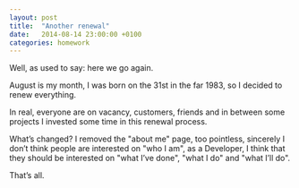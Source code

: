 ```yaml
---
layout: post
title:  "Another renewal"
date:   2014-08-14 23:00:00 +0100
categories: homework
---
```


Well, as used to say: here we go again.

August is my month, I was born on the 31st in the far 1983,
so I decided to renew everything.

In real, everyone are on vacancy, customers, friends and in between some
projects I invested some time in this renewal process.

What’s changed? I removed the "about me" page, too pointless,
sincerely I don’t think people are interested on "who I am", as a Developer,
I think that they should be interested on "what I’ve done", "what I do" and
"what I’ll do".

That’s all.
